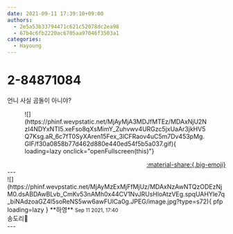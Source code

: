 ```yaml
---
date: 2021-09-11 17:39:10+09:00
authors:
  - 2e5a53b33794471c621c52078dc2ea98
  - 67b4c6fb2220ac6705aa97046f3503a1
categories:
  - Hayoung
---
```


# 2-84871084

<div class="post-container" markdown="1">
<div class="content-container md-sidebar__scrollwrap" markdown="1">

언니 사실 곰돌이 아니야?
<figure markdown="1">
![](https://phinf.wevpstatic.net/MjAyMjA3MDJfMTEz/MDAxNjU2NzI4NDYxNTI5.xeFso8qXsMimY_Zuhvwv4URGzc5jxUaAr3jkHV5Q7Ksg.aR_6c7fT0SyXAren15Fex_3lCFRaov4uC5m7Dv453pMg.GIF/f30a0858b77d462d880e440ed54f5b5a037.gif){ loading=lazy onclick="openFullscreen(this)"}
</figure>


</div>
</div>

<div style="text-align: right;" markdown="1">
<a href="https://weverse.io/fromis9/fanpost/2-84871084" style="text-align: right;">:material-share:{.big-emoji}</a>
</div>
---

<div class="comments-container md-sidebar__scrollwrap" markdown="1">
<div class="comment" markdown="1">
<div class='id-container' markdown="1">
![](https://phinf.wevpstatic.net/MjAyMzExMjFfMjUz/MDAxNzAwNTQzODEzNjM0.dsABDAwBLvb_CmKv53nAMh0x44CV1NvJRUsHloAtzVEg.spqUAHYle7q_biNAdzoaGZ4l5soReNS5ww6awFUlCa0g.JPEG/image.jpg?type=s72){ pfp loading=lazy }
**<span class="artist">하영</span>** <small>Sep 11 2021, 17:40</small><br>
</div>
<div class='comment-body' markdown="1">
송도리🐻
</div>
</div>
</div>
---
